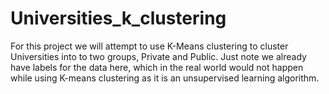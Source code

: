 # Universities_k_clustering
For this project we will attempt to use K-Means clustering to cluster Universities into to two groups, Private and Public. Just note we already have labels for the data here, which in the real world would not happen while using K-means clustering as it is an unsupervised learning algorithm.
